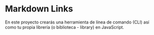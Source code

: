 # Markdown Links
En este proyecto crearás una herramienta de línea de comando (CLI) así como tu
propia librería (o biblioteca - library) en JavaScript.
